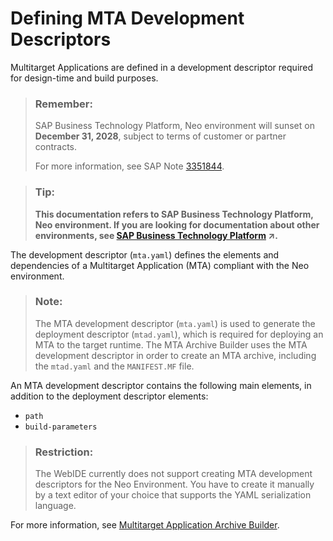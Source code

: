<!-- loio379278db43c1460e8bad881fa28c810b -->

# Defining MTA Development Descriptors

Multitarget Applications are defined in a development descriptor required for design-time and build purposes.

> ### Remember:  
> SAP Business Technology Platform, Neo environment will sunset on **December 31, 2028**, subject to terms of customer or partner contracts.
> 
> For more information, see SAP Note [3351844](https://launchpad.support.sap.com/#/notes/3351844).

> ### Tip:  
> **This documentation refers to SAP Business Technology Platform, Neo environment. If you are looking for documentation about other environments, see [SAP Business Technology Platform](https://help.sap.com/viewer/65de2977205c403bbc107264b8eccf4b/Cloud/en-US/6a2c1ab5a31b4ed9a2ce17a5329e1dd8.html "SAP Business Technology Platform (SAP BTP) is an integrated offering comprised of four technology portfolios: database and data management, application development and integration, analytics, and intelligent technologies. The platform offers users the ability to turn data into business value, compose end-to-end business processes, and build and extend SAP applications quickly.") :arrow_upper_right:.**

The development descriptor \(`mta.yaml`\) defines the elements and dependencies of a Multitarget Application \(MTA\) compliant with the Neo environment.

> ### Note:  
> The MTA development descriptor \(`mta.yaml`\) is used to generate the deployment descriptor \(`mtad.yaml`\), which is required for deploying an MTA to the target runtime. The MTA Archive Builder uses the MTA development descriptor in order to create an MTA archive, including the `mtad.yaml` and the `MANIFEST.MF` file.

An MTA development descriptor contains the following main elements, in addition to the deployment descriptor elements:

-   `path`
-   `build-parameters`

> ### Restriction:  
> The WebIDE currently does not support creating MTA development descriptors for the Neo Environment. You have to create it manually by a text editor of your choice that supports the YAML serialization language.

For more information, see [Multitarget Application Archive Builder](https://help.sap.com/viewer/58746c584026430a890170ac4d87d03b/Cloud/en-US/ba7dd5a47b7a4858a652d15f9673c28d.html).

